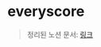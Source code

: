 # everyscore
>정리된 노션 문서: [링크](https://imgzon3.notion.site/EveryScore-37b8ef2ead074b4eae64e2a6047a91d3)
